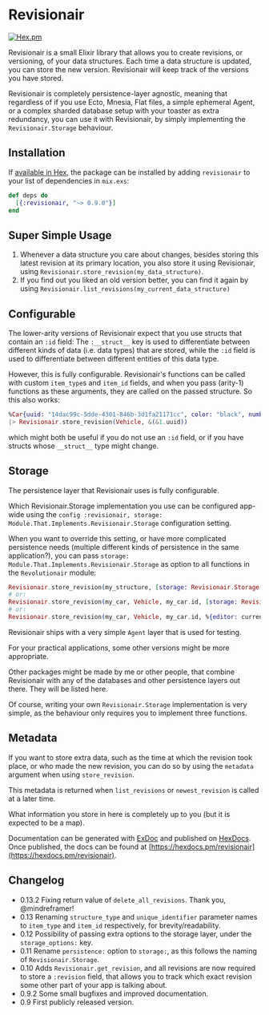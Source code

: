 # Revisionair

[![Hex.pm](https://img.shields.io/hexpm/v/revisionair.svg)](https://hex.pm/packages/revisionair)

Revisionair is a small Elixir library that allows you to create revisions, or versioning, of your data structures.
Each time a data structure is updated, you can store the new version. Revisionair will keep track of the versions you have stored.

Revisionair is completely persistence-layer agnostic, meaning that regardless of if you use Ecto, Mnesia, Flat files, a simple ephemeral Agent,
or a complex sharded database setup with your toaster as extra redundancy,
you can use it with Revisionair, by simply implementing the `Revisionair.Storage` behaviour.


## Installation

If [available in Hex](https://hex.pm/docs/publish), the package can be installed
by adding `revisionair` to your list of dependencies in `mix.exs`:

```elixir
def deps do
  [{:revisionair, "~> 0.9.0"}]
end
```


## Super Simple Usage

1. Whenever a data structure you care about changes, besides storing this latest revision at its primary location,
you also store it using Revisionair, using `Revisionair.store_revision(my_data_structure)`.
2. If you find out you liked an old version better, you can find it again by using `Revisionair.list_revisions(my_current_data_structure)`

## Configurable

The lower-arity versions of Revisionair expect that you use structs that contain an `:id` field: The `:__struct__` key 
is used to differentiate between different kinds of data (i.e. data types) that are stored, while the `:id` field is used
to differentiate between different entities of this data type.

However, this is fully configurable. Revisionair's functions can be called with custom `item_type`s and `item_id` fields,
and when you pass (arity-1) functions as these arguments, they are called on the passed structure. So this also works:

```elixir
%Car{uuid: "14dac99c-5dde-4301-846b-3d1fa21171cc", color: "black", number_of_wheels: 4}
|> Revisionair.store_revision(Vehicle, &(&1.uuid))
```

which might both be useful if you do not use an `:id` field, or if you have structs whose 
`__struct__` type might change.


## Storage

The persistence layer that Revisionair uses is fully configurable.

Which Revisionair.Storage implementation you use can be configured app-wide using the
`config :revisionair, storage: Module.That.Implements.Revisionair.Storage` configuration setting.

When you want to override this setting, or have more complicated persistence needs (multiple different kinds of persistence in the same application?),
you can pass `storage: Module.That.Implements.Revisionair.Storage` as option to all functions in the `Revolutionair` module:

```elixir
Revisionair.store_revision(my_structure, [storage: Revisionair.Storage.Agent])
# or:
Revisionair.store_revision(my_car, Vehicle, my_car.id, [storage: Revisionair.Storage.Agent])
# or:
Revisionair.store_revision(my_car, Vehicle, my_car.id, %{editor: current_user}, [storage: Revisionair.Storage.Agent])
```

Revisionair ships with a very simple `Agent` layer that is used for testing.

For your practical applications, some other versions might be more appropriate.

Other packages might be made by me or other people, that combine Revisionair with any of the
databases and other persistence layers out there. They will be listed here.

Of course, writing your own `Revisionair.Storage` implementation is very simple, as the behaviour only requires you to implement three functions.


## Metadata

If you want to store extra data, such as the time at which the revision took place, or who made the new revision,
you can do so by using the `metadata` argument when using `store_revision`. 

This metadata is returned when `list_revisions` or `newest_revision` is called at a later time.

What information you store in here is completely up to you (but it is expected to be a map).


Documentation can be generated with [ExDoc](https://github.com/elixir-lang/ex_doc)
and published on [HexDocs](https://hexdocs.pm). Once published, the docs can
be found at [https://hexdocs.pm/revisionair](https://hexdocs.pm/revisionair).



## Changelog

- 0.13.2 Fixing return value of `delete_all_revisions`. Thank you, @mindreframer!
- 0.13 Renaming `structure_type` and `unique_identifier` parameter names to `item_type` and `item_id` respectively, for brevity/readability.
- 0.12 Possibility of passing extra options to the storage layer, under the `storage_options:` key.
- 0.11 Rename `persistence:` option to `storage:`, as this follows the naming of `Revisionair.Storage`.
- 0.10 Adds `Revisionair.get_revision`, and all revisions are now required to store a `:revision` field, that allows you to track which exact revision some other part of your app is talking about.
- 0.9.2 Some small bugfixes and improved documentation.
- 0.9 First publicly released version. 
